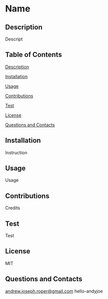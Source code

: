 # Name


## Description
Descript


## Table of Contents
[Description](#Description)

[Installation](#Installation)

[Usage](#Usage)

[Contributions](#Contributions)

[Test](#Test)

[License](#License)

[Questions and Contacts](#Questions-and-Contacts)


## Installation
Instruction


## Usage
Usage


## Contributions
Credits


## Test
Test


## License
MIT


## Questions and Contacts
andrew.joseph.roper@gmail.com
hello-andyjoe
